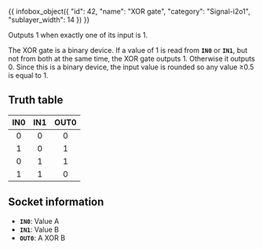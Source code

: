 {{ infobox_object({
	"id": 42,
	"name": "XOR gate",
	"category": "Signal-i2o1",
	"sublayer_width": 14
}) }}

Outputs 1 when exactly one of its input is 1.

The XOR gate is a binary device. If a value of 1 is read from **`IN0`** or **`IN1`**, but not from both at the same time, the XOR gate outputs 1. Otherwise it outputs 0. Since this is a binary device, the input value is rounded so any value &ge;0.5 is equal to 1.

## Truth table

| IN0 | IN1 | OUT0 |
|:---:|:---:|:----:|
| 0   | 0   | 0    |
| 1   | 0   | 1    |
| 0   | 1   | 1    |
| 1   | 1   | 0    |

## Socket information
- **`IN0`**: Value A
- **`IN1`**: Value B
- **`OUT0`**: A XOR B
